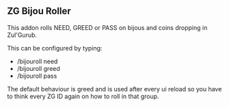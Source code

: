 ZG Bijou Roller
--------------------------------------

This addon rolls NEED, GREED or PASS on bijous and coins dropping in Zul'Gurub.

This can be configured by typing:

* /bijouroll need
* /bijouroll greed
* /bijouroll pass

The default behaviour is greed and is used after every ui reload so you have to think every ZG ID again on how to roll in that group.